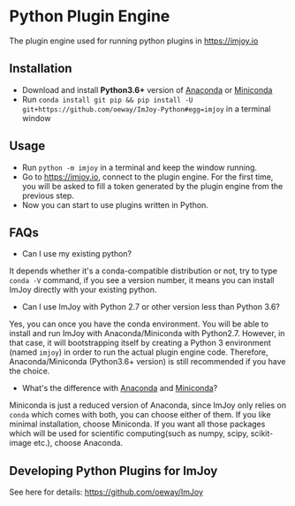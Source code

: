 # Python Plugin Engine
The plugin engine used for running python plugins in https://imjoy.io

## Installation
  * Download and install **Python3.6+** version of [Anaconda](https://www.anaconda.com/download/) or [Miniconda](https://conda.io/miniconda.html)
  * Run `conda install git pip && pip install -U git+https://github.com/oeway/ImJoy-Python#egg=imjoy` in a terminal window

## Usage
  * Run `python -m imjoy` in a terminal and keep the window running.
  * Go to https://imjoy.io, connect to the plugin engine. For the first time, you will be asked to fill a token generated by the plugin engine from the previous step.
  * Now you can start to use plugins written in Python.

## FAQs
 * Can I use my existing python?
 
  It depends whether it's a conda-compatible distribution or not, try to type `conda -V` command, if you see a version number, it means you can install ImJoy directly with your existing python.
 * Can I use ImJoy with Python 2.7 or other version less than Python 3.6?
 
  Yes, you can once you have the conda environment. You will be able to install and run ImJoy with Anaconda/Miniconda with Python2.7. However, in that case, it will bootstrapping itself by creating a Python 3 environment (named `imjoy`) in order to run the actual plugin engine code. Therefore, Anaconda/Miniconda (Python3.6+ version) is still recommended if you have the choice.
 * What's the difference with [Anaconda](https://www.anaconda.com/download/) and [Miniconda](https://conda.io/miniconda.html)?
 
 Miniconda is just a reduced version of Anaconda, since ImJoy only relies on `conda` which comes with both, you can choose either of them. If you like minimal installation, choose Miniconda. If you want all those packages which will be used for scientific computing(such as numpy, scipy, scikit-image etc.), choose Anaconda.


## Developing Python Plugins for ImJoy

See here for details: https://github.com/oeway/ImJoy
